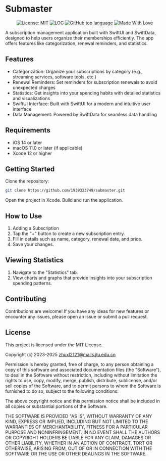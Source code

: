 # Submaster

<div align="center">

  <a href="">[![License: MIT](https://img.shields.io/badge/License-MIT-yellow.svg)](https://opensource.org/licenses/MIT)</a>
  <a href="">[![LOC](https://sloc.xyz/github/1939323749/submaster)](https://github.com/1939323749/submaster)</a>
  <a href="">[![GitHub top language](https://img.shields.io/github/languages/top/1939323749/submaster)](https://www.swift.org/)</a>
  <a href="">[![Made With Love](https://img.shields.io/badge/Made%20With-Love-orange.svg)](https://github.com/chetanraj/awesome-github-badges)</a>
  
</div>

A subscription management application built with SwiftUI and SwiftData, designed to help users organize their memberships efficiently. The app offers features like categorization, renewal reminders, and statistics.

## Features
- Categorization: Organize your subscriptions by category (e.g., streaming services, software tools, etc.)
- Renewal Reminders: Set reminders for subscription renewals to avoid unexpected charges
- Statistics: Get insights into your spending habits with detailed statistics and visualizations
- SwiftUI Interface: Built with SwiftUI for a modern and intuitive user interface
- Data Management: Powered by SwiftData for seamless data handling
## Requirements
- iOS 14 or later
- macOS 11.0 or later (if applicable)
- Xcode 12 or higher
## Getting Started
Clone the repository:
```bash
git clone https://github.com/1939323749/submaster.git
```
Open the project in Xcode.
Build and run the application.
## How to Use
1. Adding a Subscription
2. Tap the "+" button to create a new subscription entry.
3. Fill in details such as name, category, renewal date, and price.
4. Save your changes.

## Viewing Statistics
1. Navigate to the "Statistics" tab.
2. View charts and graphs that provide insights into your subscription spending patterns.

## Contributing
Contributions are welcome! If you have any ideas for new features or encounter any issues, please open an issue or submit a pull request.

## License
This project is licensed under the MIT License.

Copyright (c) 2023-2025 zhuxl2121@mails.jlu.edu.cn

Permission is hereby granted, free of charge, to any person obtaining a copy of this software and associated documentation files (the "Software"), to deal in the Software without restriction, including without limitation the rights to use, copy, modify, merge, publish, distribute, sublicense, and/or sell copies of the Software, and to permit persons to whom the Software is furnished to do so, subject to the following conditions:

The above copyright notice and this permission notice shall be included in all copies or substantial portions of the Software.

THE SOFTWARE IS PROVIDED "AS IS", WITHOUT WARRANTY OF ANY KIND, EXPRESS OR IMPLIED, INCLUDING BUT NOT LIMITED TO THE WARRANTIES OF MERCHANTABILITY, FITNESS FOR A PARTICULAR PURPOSE AND NONINFRINGEMENT. IN NO EVENT SHALL THE AUTHORS OR COPYRIGHT HOLDERS BE LIABLE FOR ANY CLAIM, DAMAGES OR OTHER LIABILITY, WHETHER IN AN ACTION OF CONTRACT, TORT OR OTHERWISE, ARISING FROM, OUT OF OR IN CONNECTION WITH THE SOFTWARE OR THE USE OR OTHER DEALINGS IN THE SOFTWARE.
